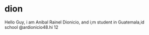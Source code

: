 # dion
Hello Guy, i am Anibal Rainel Dionicio, and i;m student in Guatemala,id school @ardionicio48.hi
12
